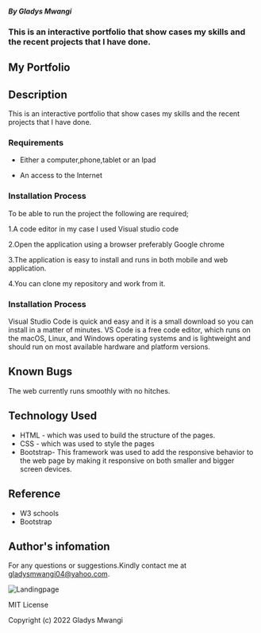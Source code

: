 
##### By Gladys Mwangi 
### This is an interactive portfolio that show cases my skills and the recent projects that I have done.

## My Portfolio

## Description
<p>This is an interactive portfolio that show cases my skills and the recent projects that I have done.</p>

### Requirements

* Either a computer,phone,tablet or an Ipad

* An access to the Internet

### Installation Process

To be able to run the project the following are required;

1.A code editor in my case I used Visual studio code

2.Open the application using a browser preferably Google chrome

3.The application is easy to install and runs in both mobile and web application.

4.You can clone my repository and work from it.

### Installation Process
Visual Studio Code is quick and easy and it is a small download so you can install in a matter of minutes. VS Code is a free code editor, which runs on the macOS, Linux, and Windows operating systems and is lightweight and should run on most available hardware and platform versions.

## Known Bugs
The web currently runs smoothly with no hitches.

## Technology Used
* HTML - which was used to build the structure of the pages.
* CSS - which was used to style the pages
* Bootstrap-  This framework was used to add the responsive behavior to the web page by making it responsive on both smaller and bigger screen devices. 

## Reference
* W3 schools
* Bootstrap


## Author's infomation 
For any questions or suggestions.Kindly contact me at gladysmwangi04@yahoo.com.

![Landingpage](https://user-images.githubusercontent.com/73462428/155896136-70bc23fa-218b-4e24-bbb4-aaa6d8649274.jpeg)

MIT License

Copyright (c) 2022 Gladys Mwangi
